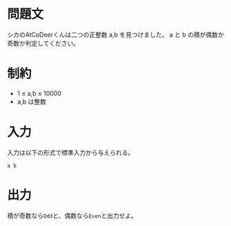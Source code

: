 # 問題文
シカのAtCoDeerくんは二つの正整数 a,b を見つけました。 a と b の積が偶数か奇数か判定してください。
# 制約
* 1 ≤ a,b ≤ 10000
* a,b は整数

# 入力
入力は以下の形式で標準入力から与えられる。

```
a b
```

# 出力
積が奇数なら`Odd`と、偶数なら`Even`と出力せよ。